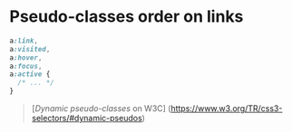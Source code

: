 # Pseudo-classes order on links

```css
a:link,
a:visited,
a:hover,
a:focus,
a:active {
  /* ... */
}
```

> [*Dynamic pseudo-classes* on W3C]
(https://www.w3.org/TR/css3-selectors/#dynamic-pseudos)
